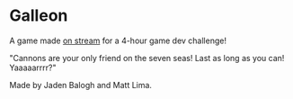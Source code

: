 # Galleon
A game made [on stream](https://www.twitch.tv/videos/1491233200) for a 4-hour game dev challenge!

"Cannons are your only friend on the seven seas! Last as long as you can! Yaaaaarrrr?"

Made by Jaden Balogh and Matt Lima.

